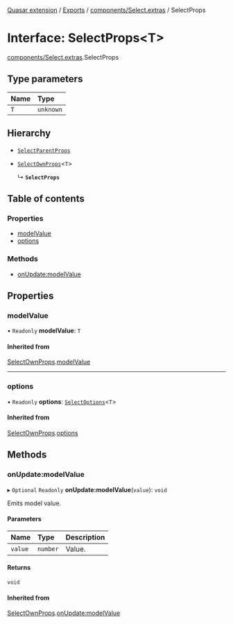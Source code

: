 [Quasar extension](../index.md) / [Exports](../modules.md) / [components/Select.extras](../modules/components_Select_extras.md) / SelectProps

# Interface: SelectProps<T\>

[components/Select.extras](../modules/components_Select_extras.md).SelectProps

## Type parameters

| Name | Type |
| :------ | :------ |
| `T` | `unknown` |

## Hierarchy

- [`SelectParentProps`](components_Select_extras.SelectParentProps.md)

- [`SelectOwnProps`](components_Select_extras.SelectOwnProps.md)<`T`\>

  ↳ **`SelectProps`**

## Table of contents

### Properties

- [modelValue](components_Select_extras.SelectProps.md#modelvalue)
- [options](components_Select_extras.SelectProps.md#options)

### Methods

- [onUpdate:modelValue](components_Select_extras.SelectProps.md#onupdate:modelvalue)

## Properties

### modelValue

• `Readonly` **modelValue**: `T`

#### Inherited from

[SelectOwnProps](components_Select_extras.SelectOwnProps.md).[modelValue](components_Select_extras.SelectOwnProps.md#modelvalue)

___

### options

• `Readonly` **options**: [`SelectOptions`](../modules/components_Select_extras.md#selectoptions)<`T`\>

#### Inherited from

[SelectOwnProps](components_Select_extras.SelectOwnProps.md).[options](components_Select_extras.SelectOwnProps.md#options)

## Methods

### onUpdate:modelValue

▸ `Optional` `Readonly` **onUpdate:modelValue**(`value`): `void`

Emits model value.

#### Parameters

| Name | Type | Description |
| :------ | :------ | :------ |
| `value` | `number` | Value. |

#### Returns

`void`

#### Inherited from

[SelectOwnProps](components_Select_extras.SelectOwnProps.md).[onUpdate:modelValue](components_Select_extras.SelectOwnProps.md#onupdate:modelvalue)
